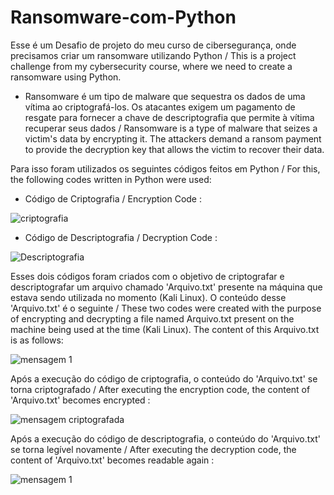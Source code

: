 # Ransomware-com-Python
Esse é um Desafio de projeto do meu curso de cibersegurança, onde precisamos criar um ransomware utilizando Python / 
This is a project challenge from my cybersecurity course, where we need to create a ransomware using Python.

- Ransomware é um tipo de malware que sequestra os dados de uma vítima ao criptografá-los. Os atacantes exigem um pagamento de resgate para fornecer a chave de descriptografia que permite à vítima recuperar seus dados / Ransomware is a type of malware that seizes a victim's data by encrypting it. The attackers demand a ransom payment to provide the decryption key that allows the victim to recover their data.


Para isso foram utilizados os seguintes códigos feitos em Python / For this, the following codes written in Python were used: 


- Código de Criptografia / Encryption Code :

![criptografia](https://github.com/Guiantony/Ransomware-com-Python/assets/151053367/b52ac00c-c429-4766-9b45-f570ecf43de0)


- Código de Descriptografia / Decryption Code :

![Descriptografia](https://github.com/Guiantony/Ransomware-com-Python/assets/151053367/ed95104e-215b-4d2a-9034-1c32747df632)

Esses dois códigos foram criados com o objetivo de criptografar e descriptografar um arquivo chamado 'Arquivo.txt' presente na máquina que estava sendo utilizada no momento (Kali Linux). O conteúdo desse 'Arquivo.txt' é o seguinte / 
These two codes were created with the purpose of encrypting and decrypting a file named Arquivo.txt present on the machine being used at the time (Kali Linux). The content of this Arquivo.txt is as follows:

![mensagem 1](https://github.com/Guiantony/Ransomware-com-Python/assets/151053367/1897a724-26d0-4ea8-9c16-f2529ee50cce)

Após a execução do código de criptografia, o conteúdo do 'Arquivo.txt' se torna criptografado / 
After executing the encryption code, the content of 'Arquivo.txt' becomes encrypted :

![mensagem criptografada](https://github.com/Guiantony/Ransomware-com-Python/assets/151053367/e226d625-4cae-43cb-b108-4b575ece5602)

Após a execução do código de descriptografia, o conteúdo do 'Arquivo.txt' se torna legível novamente / 
After executing the decryption code, the content of 'Arquivo.txt' becomes readable again : 

![mensagem 1](https://github.com/Guiantony/Ransomware-com-Python/assets/151053367/215cf90a-2aaf-491c-a282-1e2c30a93f8c)
